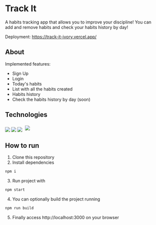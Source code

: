 # Track It

A habits tracking app that allows you to improve your discipline! You can add and remove habits and check your habits history by day!

Deployment: https://track-it-ivory.vercel.app/

## About

Implemented features:
- Sign Up
- Login
- Today's habits
- List with all the habits created
- Habits history
- Check the habits history by day (soon)

## Technologies
<p>
  <img src='https://img.shields.io/badge/React-20232A?style=for-the-badge&logo=react&logoColor=61DAFB' />

  <img src='https://img.shields.io/badge/React_Router-CA4245?style=for-the-badge&logo=react-router&logoColor=white' />

  <img src='https://img.shields.io/badge/styled-components%20-%2320232a.svg?&style=for-the-badge&color=b8679e&logo=styled-components&logoColor=%3a3a3a'>

  <img style='margin: 5px;' src='https://img.shields.io/badge/axios%20-%2320232a.svg?&style=for-the-badge&color=informational'>
</p>

## How to run

1. Clone this repository
2. Install dependencies
```bash
npm i
```
3. Run project with
```bash
npm start
```
4. You can optionally build the project running
```bash
npm run build
```
5. Finally access http://localhost:3000 on your browser
